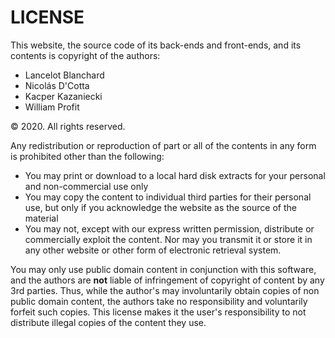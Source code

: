 # LICENSE
This website, the source code of its back-ends and front-ends, and its contents is copyright of the authors:

- Lancelot Blanchard
- Nicolás D'Cotta
- Kacper Kazaniecki
- William Profit

© 2020. All rights reserved.

Any redistribution or reproduction of part or all of the contents in any form is prohibited other than the following:

- You may print or download to a local hard disk extracts for your personal and non-commercial use only
- You may copy the content to individual third parties for their personal use, but only if you acknowledge the website as the source of the material
- You may not, except with our express written permission, distribute or commercially exploit the content. Nor may you transmit it or store it in any other website or other form of electronic retrieval system.

You may only use public domain content in conjunction with this software, and the authors are **not** liable of
infringement of copyright of content by any 3rd parties. Thus, while the author's may involuntarily
obtain copies of non public domain content, the authors take no responsibility and voluntarily forfeit such copies. This license
makes it the user's responsibility to not distribute illegal copies of the content they use.
